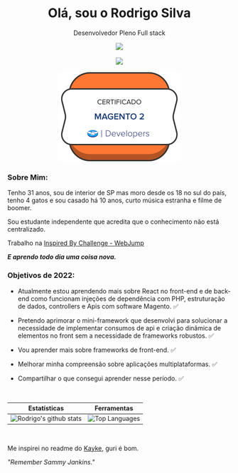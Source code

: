 
<h1 align='center'>
  Olá, sou o Rodrigo Silva 
</h1>

<p align='center'>
  Desenvolvedor Pleno Full stack    
</p>
<p align='center'>
<img src="https://img.shields.io/badge/Email-rodrigo.sil91@gmail.com-green">
</p>
<p align='center'>
<img src="https://skillicons.dev/icons?i=html,css,js,ts,php,react,angular,nodejs,mysql,wordpress">
</p>

<p align='center'>
<img src="https://github.com/SilRodrigo/SilRodrigo/blob/main/insigna.svg">
</p>



### Sobre Mim:
<p>  
    Tenho 31 anos, sou de interior de SP mas moro desde os 18 no sul do país, tenho 4 gatos e sou casado há 10 anos, curto música estranha e filme de boomer.  
</p>
<p> 

Sou estudante independente que acredita que o conhecimento não está centralizado.

Trabalho na [Inspired By Challenge - WebJump](https://webjump.com.br/)
</p>

<p> 

<em><strong>E aprendo todo dia uma coisa nova.</strong>

</em></p>

### Objetivos de 2022:
- Atualmente estou aprendendo mais sobre React no front-end e de back-end como funcionam injeções de dependência com PHP, estruturação de dados, controllers e Apis com software Magento. ✅

- Pretendo aprimorar o mini-framework que desenvolvi para solucionar a necessidade de implementar consumos de api e criação dinâmica de elementos no front sem a necessidade de frameworks robustos. ✅

- Vou aprender mais sobre frameworks de front-end. ✅

- Melhorar minha compreensão sobre aplicações multiplataformas. ✅

- Compartilhar o que consegui aprender nesse período. ✅

<br>

| Estatísticas | Ferramentas |
|--|--|
| ![Rodrigo's github stats](https://github-readme-stats.vercel.app/api?username=silrodrigo&show_icons=true&hide_border=true&count_private=true&theme=calm) | ![Top Languages](https://github-readme-stats.vercel.app/api/top-langs/?username=silrodrigo&langs_count=10&count_private=true&hide_border=true&theme=calm&layout=compact) |


<br>

Me inspirei no readme do [Kayke](https://github.com/Kayke-Fujinaka), guri é bom.

*"Remember Sammy Jankins."*

